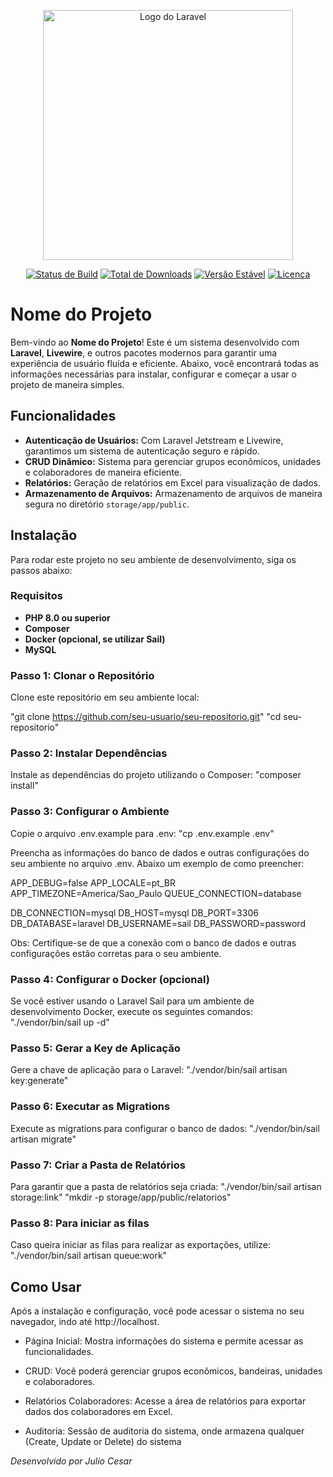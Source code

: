 <p align="center"><a href="https://laravel.com" target="_blank"><img src="https://raw.githubusercontent.com/laravel/art/master/logo-lockup/5%20SVG/2%20CMYK/1%20Full%20Color/laravel-logolockup-cmyk-red.svg" width="400" alt="Logo do Laravel"></a></p>

<p align="center">
<a href="https://github.com/seu-usuario/seu-repositorio/actions"><img src="https://github.com/seu-usuario/seu-repositorio/workflows/tests/badge.svg" alt="Status de Build"></a>
<a href="https://packagist.org/packages/seu-pacote"><img src="https://img.shields.io/packagist/dt/seu-pacote" alt="Total de Downloads"></a>
<a href="https://packagist.org/packages/seu-pacote"><img src="https://img.shields.io/packagist/v/seu-pacote" alt="Versão Estável"></a>
<a href="https://packagist.org/packages/seu-pacote"><img src="https://img.shields.io/packagist/l/seu-pacote" alt="Licença"></a>
</p>

# Nome do Projeto

Bem-vindo ao **Nome do Projeto**! Este é um sistema desenvolvido com **Laravel**, **Livewire**, e outros pacotes modernos para garantir uma experiência de usuário fluída e eficiente. Abaixo, você encontrará todas as informações necessárias para instalar, configurar e começar a usar o projeto de maneira simples.

## Funcionalidades

- **Autenticação de Usuários:** Com Laravel Jetstream e Livewire, garantimos um sistema de autenticação seguro e rápido.
- **CRUD Dinâmico:** Sistema para gerenciar grupos econômicos, unidades e colaboradores de maneira eficiente.
- **Relatórios:** Geração de relatórios em Excel para visualização de dados.
- **Armazenamento de Arquivos:** Armazenamento de arquivos de maneira segura no diretório `storage/app/public`.

## Instalação

Para rodar este projeto no seu ambiente de desenvolvimento, siga os passos abaixo:

### Requisitos

- **PHP 8.0 ou superior**
- **Composer**
- **Docker (opcional, se utilizar Sail)**
- **MySQL**

### Passo 1: Clonar o Repositório

Clone este repositório em seu ambiente local:

"git clone https://github.com/seu-usuario/seu-repositorio.git"
"cd seu-repositorio"

### Passo 2: Instalar Dependências

Instale as dependências do projeto utilizando o Composer:
"composer install"

### Passo 3: Configurar o Ambiente

Copie o arquivo .env.example para .env: 
"cp .env.example .env"

Preencha as informações do banco de dados e outras configurações do seu ambiente no arquivo .env. Abaixo um exemplo de como preencher:

APP_DEBUG=false
APP_LOCALE=pt_BR
APP_TIMEZONE=America/Sao_Paulo
QUEUE_CONNECTION=database

DB_CONNECTION=mysql
DB_HOST=mysql
DB_PORT=3306
DB_DATABASE=laravel
DB_USERNAME=sail
DB_PASSWORD=password

Obs: Certifique-se de que a conexão com o banco de dados e outras configurações estão corretas para o seu ambiente.

### Passo 4: Configurar o Docker (opcional)

Se você estiver usando o Laravel Sail para um ambiente de desenvolvimento Docker, execute os seguintes comandos:
"./vendor/bin/sail up -d"

### Passo 5: Gerar a Key de Aplicação

Gere a chave de aplicação para o Laravel:
"./vendor/bin/sail artisan key:generate"

### Passo 6: Executar as Migrations

Execute as migrations para configurar o banco de dados:
"./vendor/bin/sail artisan migrate"

### Passo 7: Criar a Pasta de Relatórios

Para garantir que a pasta de relatórios seja criada:
"./vendor/bin/sail artisan storage:link"
"mkdir -p storage/app/public/relatorios"

### Passo 8: Para iniciar as filas

Caso queira iniciar as filas para realizar as exportações, utilize:
"./vendor/bin/sail artisan queue:work"

## Como Usar

Após a instalação e configuração, você pode acessar o sistema no seu navegador, indo até http://localhost.

- Página Inicial: Mostra informações do sistema e permite acessar as funcionalidades.



- CRUD: Você poderá gerenciar grupos econômicos, bandeiras, unidades e colaboradores.
- Relatórios Colaboradores: Acesse a área de relatórios para exportar dados dos colaboradores em Excel.
- Auditoria: Sessão de auditoria do sistema, onde armazena qualquer (Create, Update or Delete) do sistema


*Desenvolvido por Julio Cesar*

